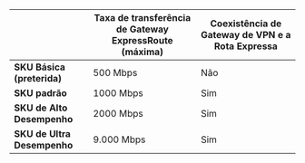 |  | **Taxa de transferência de Gateway ExpressRoute (máxima)** | **Coexistência de Gateway de VPN e a Rota Expressa** |
| --- | --- | --- |
| **SKU Básica (preterida)** |500 Mbps |Não |
| **SKU padrão** |1000 Mbps |Sim |
| **SKU de Alto Desempenho** |2000 Mbps |Sim |
| **SKU de Ultra Desempenho** |9.000 Mbps |Sim |

